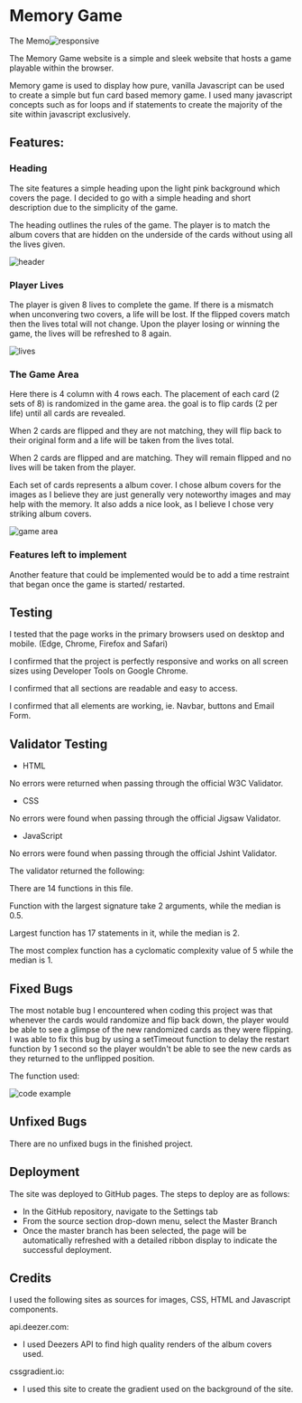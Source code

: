 # Memory Game

The Memo![responsive](https://user-images.githubusercontent.com/93283135/152126688-4e10808b-85fd-498d-911a-ac7c6de5d88b.PNG)

The Memory Game website is a simple and sleek website that hosts a game playable within the browser.

Memory game is used to display how pure, vanilla Javascript can be used to create a simple but fun card based memory game. I used many javascript concepts such as for loops and if statements to create the majority of the site within javascript exclusively. 

## Features:

### Heading

The site features a simple heading upon the light pink background which covers the page. I decided to go with a simple heading and short description due to the simplicity of the game. 

The heading outlines the rules of the game. The player is to match the album covers that are hidden on the underside of the cards without using all the lives given. 

![header](https://user-images.githubusercontent.com/93283135/152021174-4ff91fcb-f64b-409a-afa9-66e3b469019e.PNG)

### Player Lives

The player is given 8 lives to complete the game. If there is a mismatch when unconvering two covers, a life will be lost. If the flipped covers match then the lives total will not change. Upon the player losing or winning the game, the lives will be refreshed to 8 again.  

![lives](https://user-images.githubusercontent.com/93283135/152021125-00a58f77-8a85-4e12-a4b2-0d2f51c9e3d4.PNG)

### The Game Area

Here there is 4 column with 4 rows each. The placement of each card (2 sets of 8) is randomized in the game area. the goal is to flip cards (2 per life) until all cards are revealed. 

When 2 cards are flipped and they are not matching, they will flip back to their original form and a life will be taken from the lives total.

When 2 cards are flipped and are matching. They will remain flipped and no lives will be taken from the player. 

Each set of cards represents a album cover. I chose album covers for the images as I believe they are just generally very noteworthy images and may help with the memory. It also adds a nice look, as I believe I chose very striking album covers.


![game area](https://user-images.githubusercontent.com/93283135/152021339-308c8582-c28a-4d0b-a96b-e98550757cd0.PNG)

### Features left to implement

Another feature that could be implemented would be to add a time restraint that began once the game is started/ restarted. 

## Testing

I tested that the page works in the primary browsers used on desktop and mobile. (Edge, Chrome, Firefox and Safari)

I confirmed that the project is perfectly responsive and works on all screen sizes using Developer Tools on Google Chrome.

I confirmed that all sections are readable and easy to access.

I confirmed that all elements are working, ie. Navbar, buttons and Email Form.

## Validator Testing

- HTML

No errors were returned when passing through the official W3C Validator.

- CSS

No errors were found when passing through the official Jigsaw Validator.

- JavaScript

No errors were found when passing through the official Jshint Validator.

The validator returned the following:

There are 14 functions in this file.

Function with the largest signature take 2 arguments, while the median is 0.5.

Largest function has 17 statements in it, while the median is 2.

The most complex function has a cyclomatic complexity value of 5 while the median is 1.

## Fixed Bugs

The most notable bug I encountered when coding this project was that whenever the cards would randomize and flip back down, the player would be able to see a glimpse of the new randomized cards as they were flipping. I was able to fix this bug by using a setTimeout function to delay the restart function by 1 second so the player wouldn't be able to see the new cards as they returned to the unflipped position.

The function used:

![code example](https://user-images.githubusercontent.com/93283135/152127895-b4a2fdf3-09f8-41f9-8b47-2a56813f0f14.PNG)


## Unfixed Bugs

There are no unfixed bugs in the finished project. 

## Deployment

The site was deployed to GitHub pages. The steps to deploy are as follows: 
  - In the GitHub repository, navigate to the Settings tab 
  - From the source section drop-down menu, select the Master Branch
  - Once the master branch has been selected, the page will be automatically refreshed with a detailed ribbon display to indicate the successful deployment.

## Credits

I used the following sites as sources for images, CSS, HTML and Javascript components.

api.deezer.com:
  - I used Deezers API to find high quality renders of the album covers used.


cssgradient.io:
  - I used this site to create the gradient used on the background of the site. 



